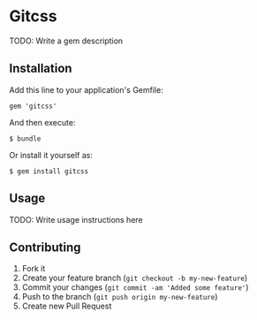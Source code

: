 # Gitcss

TODO: Write a gem description

## Installation

Add this line to your application's Gemfile:

    gem 'gitcss'

And then execute:

    $ bundle

Or install it yourself as:

    $ gem install gitcss

## Usage

TODO: Write usage instructions here

## Contributing

1. Fork it
2. Create your feature branch (`git checkout -b my-new-feature`)
3. Commit your changes (`git commit -am 'Added some feature'`)
4. Push to the branch (`git push origin my-new-feature`)
5. Create new Pull Request
